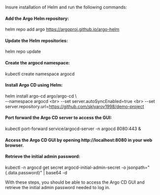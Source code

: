 Insure installation of Helm and run the following commands:

<h4>Add the Argo Helm repository:</h4>

helm repo add argo https://argoproj.github.io/argo-helm

<h4>Update the Helm repositories:</h4>

helm repo update

<h4>Create the argocd namespace:</h4>

kubectl create namespace argocd

<h4>Install Argo CD using Helm:</h4>

helm install argo-cd argo/argo-cd \ <br>
  --namespace argocd \<br>
  --set server.autoSyncEnabled=true \<br>
  --set server.repository.url=https://github.com/sklyarov1998/demo-project

<h4>Port forward the Argo CD server to access the GUI:</h4>

kubectl port-forward service/argocd-server -n argocd 8080:443 &

<h4>Access the Argo CD GUI by opening http://localhost:8080 in your web browser.</h4>

<h4>Retrieve the initial admin password:</h4>

kubectl -n argocd get secret argocd-initial-admin-secret -o jsonpath="{.data.password}" | base64 -d

With these steps, you should be able to access the Argo CD GUI and retrieve the initial admin password needed to log in.
